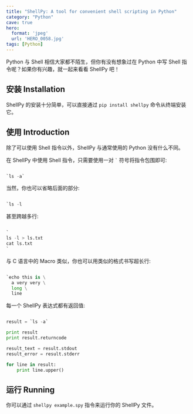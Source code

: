 ```yaml
---
title: "ShellPy: A tool for convenient shell scripting in Python"
category: "Python"
cave: true
hero:
  format: 'jpeg'
  url: 'HERO_0058.jpg'
tags: [Python]
---
```

Python 与 Shell 相信大家都不陌生，但你有没有想象过在 Python 中写 Shell 指令呢？如果你有兴趣，就一起来看看 ShellPy 吧！

## 安装 Installation

ShellPy 的安装十分简单，可以直接通过 `pip install shellpy` 命令从终端安装它。

## 使用 Introduction

除了可以使用 Shell 指令以外，ShellPy 与通常使用的 Python 没有什么不同。

在 ShellPy 中使用 Shell 指令，只需要使用一对 <code>`</code> 符号将指令包围即可:

```python

`ls -a`

```

当然，你也可以省略后面的部分:

```python

`ls -l

```

甚至跨越多行:

```python

`
ls -l > ls.txt
cat ls.txt
`

```

与 C 语言中的 Macro 类似，你也可以用类似的格式书写超长行:

```python

`echo this is \
  a very very \
  long \
  line

```

每一个 ShellPy 表达式都有返回值:

```python

result = `ls -a`

print result
print result.returncode

result_text = result.stdout
result_error = result.stderr

for line in result:
    print line.upper()

```


## 运行 Running

你可以通过 `shellpy example.spy` 指令来运行你的 ShellPy 文件。







